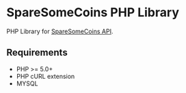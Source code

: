# SpareSomeCoins PHP Library

PHP Library for <a href="https://sparesomecoins.com/developer/">SpareSomeCoins API</a>.

<h2>Requirements</h2>
<ul>
  <li>PHP &gt;= 5.0+</li>
  <li>PHP cURL extension</li>
  <li>MYSQL</li>
</ul>
